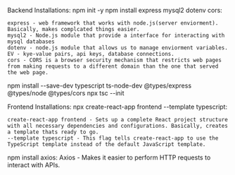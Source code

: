 Backend Installations:
npm init -y
npm install express mysql2 dotenv cors:

    express - web framework that works with node.js(server enviorment). Basically, makes complcated things easier.
    mysql2 - Node.js module that provide a interface for interacting with mysql databases
    dotenv - node.js module that allows us to manage enviorment variables. EV - kye-value pairs, api keys, database connections.
    cors - CORS is a browser security mechanism that restricts web pages from making requests to a different domain than the one that served the web page.

npm install --save-dev typescript ts-node-dev @types/express @types/node @types/cors
npx tsc --init

Frontend Installations:
npx create-react-app frontend --template typescript:

    create-react-app frontend - Sets up a complete React project structure with all necessary dependencies and configurations. Basically, creates a template thats ready to go.
    --template typescript - This flag tells create-react-app to use the TypeScript template instead of the default JavaScript template.

npm install axios:
Axios - Makes it easier to perform HTTP requests to interact with APIs.
